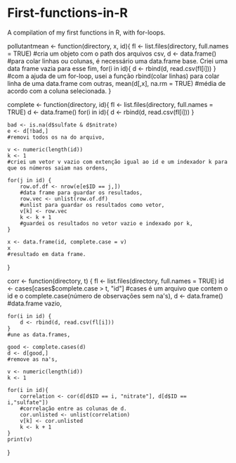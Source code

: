 # First-functions-in-R
A compilation of my first functions in R, with for-loops.


pollutantmean <- function(directory, x, id){
    fl <- list.files(directory, full.names = TRUE) 
    #cria um objeto com o path dos arquivos csv,
    d <- data.frame()
    #para colar linhas ou colunas, é necessário uma data.frame base. Criei uma data frame vazia para esse fim,
    for(i in id){
        d <- rbind(d, read.csv(fl[i]))
    }
    #com a ajuda de um for-loop, usei a função rbind(colar linhas) para colar linha de uma data.frame com outras,
    mean(d[,x], na.rm = TRUE)
    #média de acordo com a coluna selecionada. 
}


complete <- function(directory, id){
    fl <- list.files(directory, full.names = TRUE) 
    d <- data.frame()
    for(i in id){
        d <- rbind(d, read.csv(fl[i]))
    }
    
    bad <- is.na(d$sulfate & d$nitrate)
    e <- d[!bad,]
    #removi todos os na do arquivo,
    
    v <- numeric(length(id))
    k <- 1
    #criei um vetor v vazio com extenção igual ao id e um indexador k para que os números saiam nas ordens,
    
    for(j in id) {
        row.of.df <- nrow(e[e$ID == j,])
        #data frame para guardar os resultados,
        row.vec <- unlist(row.of.df)
        #unlist para guardar os resultados como vetor,
        v[k] <- row.vec
        k <- k + 1 
        #guardei os resultados no vetor vazio e indexado por k,
    }
    
    x <- data.frame(id, complete.case = v)
    x
    #resultado em data frame.
}


corr <- function(directory, t) {
    fl <- list.files(directory, full.names = TRUE)
    id <- cases[cases$complete.case > t, "id"]
    #cases é um arquivo que contem o id e o complete.case(número de observações sem na's),
    d <- data.frame()
    #data.frame vazio,
    
    for(i in id) {
        d <- rbind(d, read.csv(fl[i]))
    }
    #une as data.frames,
    
    good <- complete.cases(d)
    d <- d[good,]
    #remove as na's,
    
    v <- numeric(length(id))
    k <- 1
    
    for(i in id){
        correlation <- cor(d[d$ID == i, "nitrate"], d[d$ID == i,"sulfate"])
        #correlação entre as colunas de d.
        cor.unlisted <- unlist(correlation)
        v[k] <- cor.unlisted
        k <- k + 1
    }
    print(v)
}

